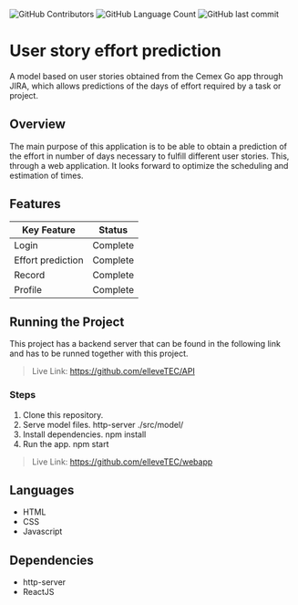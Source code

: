 ![GitHub Contributors](https://img.shields.io/github/contributors/chingu-voyages/v36-toucans-team-04?style=plastic)
![GitHub Language Count](https://img.shields.io/github/languages/count/chingu-voyages/v36-toucans-team-04?style=plastic)
![GitHub last commit](https://img.shields.io/github/last-commit/chingu-voyages/v36-toucans-team-04?style=plastic)

# User story effort prediction

A model based on user stories obtained from the Cemex Go app through JIRA, which allows predictions of the days of effort required by a task or project.

## Overview

The main purpose of this application is to be able to obtain a prediction of the effort in number of days necessary to fulfill different user stories. This, through a web application.
It looks forward to optimize the scheduling and estimation of times.

## Features

| Key Feature                                              | Status           |
| -------------------------------------------------------- | ---------------- |
| Login                                                    | Complete         |
| Effort prediction                                        | Complete         |
| Record                                                   | Complete         |
| Profile                                                  | Complete         |

## Running the Project

This project has a backend server that can be found in the following link and has to be runned together with this project.
> Live Link: https://github.com/elleveTEC/API

### Steps
1. Clone this repository. 
2. Serve model files.
http-server ./src/model/
3. Install dependencies. 
    npm install
4. Run the app.
    npm start

> Live Link: https://github.com/elleveTEC/webapp

## Languages

- HTML
- CSS
- Javascript

## Dependencies

- http-server
- ReactJS
